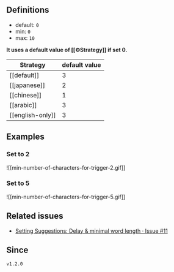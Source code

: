 ## Definitions

- default: `0`
- min: `0`
- max: `10`

**It uses a default value of [[⚙️Strategy]] if set 0.**

| Strategy         | default value |
| ---------------- | ------------- |
| [[default]]      | 3             |
| [[japanese]]     | 2             |
| [[chinese]]      | 1             |
| [[arabic]]       | 3             |
| [[english-only]] | 3             |

## Examples

### Set to 2

![[min-number-of-characters-for-trigger-2.gif]]

### Set to 5

![[min-number-of-characters-for-trigger-5.gif]]

## Related issues

- [Setting Suggestions: Delay & minimal word length · Issue \#11](https://github.com/tadashi-aikawa/obsidian-various-complements-plugin/issues/11)

## Since

`v1.2.0`
